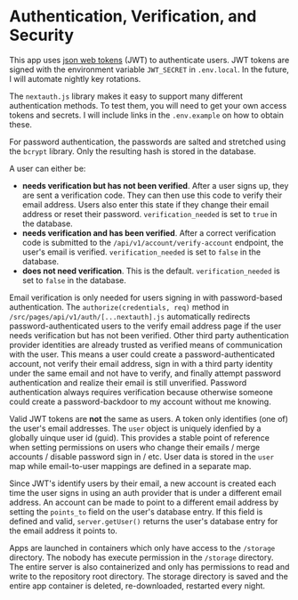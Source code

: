 # Authentication, Verification, and Security

This app uses [json web tokens](https://jwt.io/) (JWT) to authenticate users. JWT tokens are signed with the environment variable `JWT_SECRET` in `.env.local`. In the future, I will automate nightly key rotations.

The `nextauth.js` library makes it easy to support many different authentication methods. To test them, you will need to get your own access tokens and secrets. I will include links in the `.env.example` on how to obtain these.

For password authentication, the passwords are salted and stretched using the `bcrypt` library. Only the resulting hash is stored in the database.

A user can either be:

- **needs verification but has not been verified**. After a user signs up, they are sent a verification code. They can then use this code to verify their email address. Users also enter this state if they change their email address or reset their password. `verification_needed` is set to `true` in the database.
- **needs verification and has been verified**. After a correct verification code is submitted to the `/api/v1/account/verify-account` endpoint, the user's email is verified. `verification_needed` is set to `false` in the database.
- **does not need verification**. This is the default. `verification_needed` is set to `false` in the database.

Email verification is only needed for users signing in with password-based authentication. The `authorize(credentials, req)` method in `/src/pages/api/v1/auth/[...nextauth].js` automatically redirects password-authenticated users to the verify email address page if the user needs verification but has not been verified. Other third party authentication provider identities are already trusted as verified means of communication with the user. This means a user could create a password-authenticated account, not verify their email address, sign in with a third party identity under the same email and not have to verify, and finally attempt password authentication and realize their email is still unverified. Password authentication always requires verification because otherwise someone could create a password-backdoor to my account without me knowing.

Valid JWT tokens are **not** the same as users. A token only identifies (one of) the user's email addresses. The `user` object is uniquely idenfied by a globally uinque user id (guid). This provides a stable point of reference when setting permissions on users who change their emails / merge accounts / disable password sign in / etc. User data is stored in the `user` map while email-to-user mappings are defined in a separate map.

Since JWT's identify users by their email, a new account is created each time the user signs in using an auth provider that is under a different email address. An account can be made to point to a different email address by setting the `points_to` field on the user's database entry. If this field is defined and valid, `server.getUser()` returns the user's database entry for the email address it points to.

Apps are launched in containers which only have access to the `/storage` directory. The nobody has execute permission in the `/storage` directory. The entire server is also containerized and only has permissions to read and write to the repository root directory. The storage directory is saved and the entire app container is deleted, re-downloaded, restarted every night.
